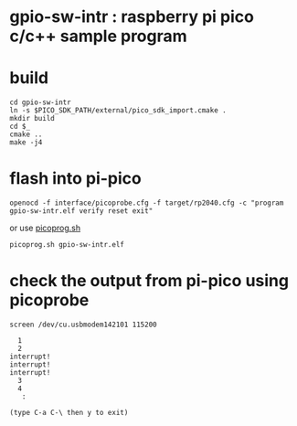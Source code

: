 # gpio-sw-intr : raspberry pi pico c/c++ sample program

# build
```
cd gpio-sw-intr
ln -s $PICO_SDK_PATH/external/pico_sdk_import.cmake .
mkdir build
cd $_
cmake ..
make -j4
```

# flash into pi-pico 
```
openocd -f interface/picoprobe.cfg -f target/rp2040.cfg -c "program gpio-sw-intr.elf verify reset exit"
```

or use [picoprog.sh](https://gist.github.com/hidsh/4dc19284ddea311825950b2a1be621bc)
```
picoprog.sh gpio-sw-intr.elf
```

# check the output from pi-pico using picoprobe

```
screen /dev/cu.usbmodem142101 115200

  1
  2
interrupt!
interrupt!
interrupt!
  3
  4
   :

(type C-a C-\ then y to exit)
```

